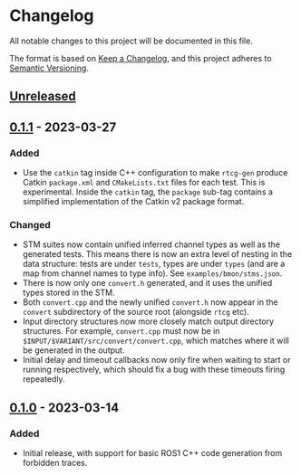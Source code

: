 # Changelog

All notable changes to this project will be documented in this file.

The format is based on [Keep a Changelog](https://keepachangelog.com/en/1.0.0/),
and this project adheres to [Semantic Versioning](https://semver.org/spec/v2.0.0.html).

## [Unreleased]

## [0.1.1] - 2023-03-27

### Added

- Use the `catkin` tag inside C++ configuration to make `rtcg-gen` produce
  Catkin `package.xml` and `CMakeLists.txt` files for each test.  This is
  experimental.  Inside the `catkin` tag, the `package` sub-tag contains a
  simplified implementation of the Catkin v2 package format.

### Changed

- STM suites now contain unified inferred channel types as well as the
  generated tests. This means there is now an extra level of nesting in the
  data structure: tests are under `tests`, types are under `types` (and are
  a map from channel names to type info). See `examples/bmon/stms.json`.
- There is now only one `convert.h` generated, and it uses the unified types
  stored in the STM.
- Both `convert.cpp` and the newly unified `convert.h` now appear in the
  `convert` subdirectory of the source root (alongside `rtcg` etc).
- Input directory structures now more closely match output directory
  structures. For example, `convert.cpp` must now be in
  `$INPUT/$VARIANT/src/convert/convert.cpp`, which matches where it will be
  generated in the output.
- Initial delay and timeout callbacks now only fire when waiting to start or
  running respectively, which should fix a bug with these timeouts firing
  repeatedly.

## [0.1.0] - 2023-03-14

### Added

- Initial release, with support for basic ROS1 C++ code generation from
  forbidden traces.

[unreleased]: https://github.com/UoY-RoboStar/rtcg/compare/v0.1.1...HEAD
[0.1.1]: https://github.com/UoY-RoboStar/rtcg/compare/v0.1.0...v0.1.1
[0.1.0]: https://github.com/UoY-RoboStar/rtcg/releases/tag/v0.1.0
